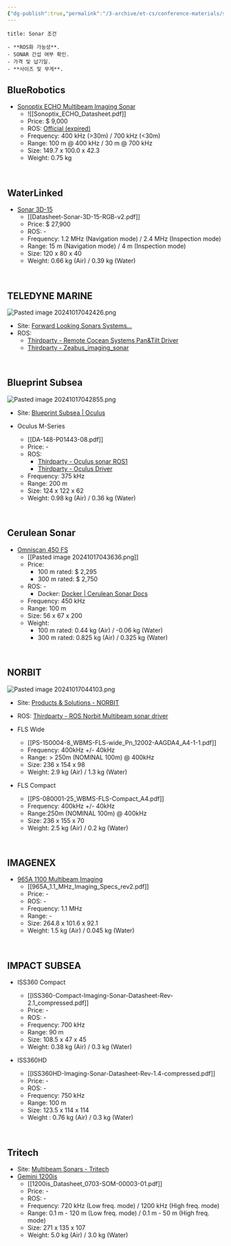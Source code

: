```yaml
---
{"dg-publish":true,"permalink":"/3-archive/et-cs/conference-materials/survey-of-sonar/","noteIcon":"","created":"2024-10-17"}
---
```


```ad-tip
title: Sonar 조건

- **ROS화 가능성**.
- SONAR 간섭 여부 확인.
- 가격 및 납기일.
- **사이즈 및 무게**.
```

## BlueRobotics
- [Sonoptix ECHO Multibeam Imaging Sonar](https://bluerobotics.com/store/sonars/imaging-sonars/sonoptix-echo/)
	- ![[Sonoptix_ECHO_Datasheet.pdf]]
	- Price: $ 9,000
	- ROS: [Official (expired)](https://github.com/bluerobotics/bluerov-ros-pkg)
	- Frequency: 400 kHz (>30m) / 700 kHz (<30m)
	- Range: 100 m @ 400 kHz / 30 m @ 700 kHz
	- Size: 149.7 x 100.0 x 42.3
	- Weight: 0.75 kg

<br>

## WaterLinked
- [Sonar 3D-15](https://waterlinked.com/3dsonar/sonar-3d-15)
	- [[Datasheet-Sonar-3D-15-RGB-v2.pdf]]
	- Price: $ 27,900
	- ROS: -
	- Frequency: 1.2 MHz (Navigation mode) / 2.4 MHz (Inspection mode)
	- Range: 15 m (Navigation mode) / 4 m (Inspection mode)
	- Size: 120 x 80 x 40
	- Weight: 0.66 kg (Air) / 0.39 kg (Water)

<br>

## TELEDYNE MARINE
![Pasted image 20241017042426.png](/img/user/3_Archive/1_Attachments/Pasted%20image%2020241017042426.png)

- Site: [Forward Looking Sonars Systems...](https://www.teledynemarine.com/products/product-line/sonar/forward-looking-imaging-sonars)
- ROS: 
	- [Thirdparty - Remote Cocean Systems Pan&Tilt Driver](https://github.com/oceansystemslab/bvt_pantilt)
	- [Thirdparty - Zeabus_imaging_sonar](https://github.com/oceansystemslab/bvt_pantilt)

<br>

## Blueprint Subsea
![Pasted image 20241017042855.png](/img/user/3_Archive/1_Attachments/Pasted%20image%2020241017042855.png)

- Site: [Blueprint Subsea | Oculus](https://www.blueprintsubsea.com/oculus/)

- Oculus M-Series
	- [[DA-148-P01443-08.pdf]]
	- Price: -
	- ROS: 
		- [Thirdparty - Oculus sonar ROS1](https://github.com/ENSTABretagneRobotics/oculus_ros?tab=readme-ov-file)
		- [Thirdparty - Oculus Driver](https://github.com/ENSTABretagneRobotics/oculus_ros?tab=readme-ov-file)
	- Frequency: 375 kHz
	- Range: 200 m
	- Size: 124 x 122 x 62
	- Weight: 0.98 kg (Air) / 0.36 kg (Water)

<br>

## Cerulean Sonar
- [Omniscan 450 FS](https://ceruleansonar.com/products/omniscan-450?variant=40179023806530)
	- [[Pasted image 20241017043636.png]]
	- Price:
		- 100 m rated: $ 2,295
		- 300 m rated: $ 2,750
	- ROS: - 
		- Docker: [Docker | Cerulean Sonar Docs](https://docs.ceruleansonar.com/c/sonarview/installation/docker)
	- Frequency: 450 kHz
	- Range: 100 m
	- Size: 56 x 67 x 200
	- Weight: 
		- 100 m rated: 0.44 kg (Air) / -0.06 kg (Water)
		- 300 m rated: 0.825 kg (Air) / 0.325 kg (Water)

<br>

## NORBIT
![Pasted image 20241017044103.png](/img/user/3_Archive/1_Attachments/Pasted%20image%2020241017044103.png)

- Site: [Products & Solutions - NORBIT](https://norbit.com/subsea/products/)
- ROS: [Thirdparty - ROS Norbit Multibeam sonar driver](https://github.com/uri-ocean-robotics/norbit)

- FLS Wide
	- [[PS-150004-8_WBMS-FLS-wide_Pn_12002-AAGDA4_A4-1-1.pdf]]
	- Frequency: 400kHz +/- 40kHz
	- Range: > 250m (NOMINAL 100m) @ 400kHz
	- Size: 236 x 154 x 98
	- Weight: 2.9 kg (Air) / 1.3 kg (Water)

- FLS Compact
	- [[PS-080001-25_WBMS-FLS-Compact_A4.pdf]]
	- Frequency: 400kHz +/- 40kHz
	- Range:250m (NOMINAL 100m) @ 400kHz
	- Size: 236 x 155 x 70
	- Weight: 2.5 kg (Air) / 0.2 kg (Water)

<br>

## IMAGENEX
- [965A 1100 Multibeam Imaging](https://imagenex.com/products/965a-1100-multibeam-imaging)
	- [[965A_1.1_MHz_Imaging_Specs_rev2.pdf]]
	- Price: - 
	- ROS: - 
	- Frequency: 1.1 MHz
	- Range: -
	- Size: 264.8 x 101.6 x 92.1
	- Weight: 1.5 kg (Air) / 0.045 kg (Water)

<br>

## IMPACT SUBSEA
- ISS360 Compact
	- [[ISS360-Compact-Imaging-Sonar-Datasheet-Rev-2.1_compressed.pdf]]
	- Price: -
	- ROS: -
	- Frequency: 700 kHz
	- Range: 90 m
	- Size: 108.5 x 47 x 45
	- Weight: 0.38 kg (Air) / 0.3 kg (Water)

- ISS360HD
	- [[ISS360HD-Imaging-Sonar-Datasheet-Rev-1.4-compressed.pdf]]
	- Price: - 
	- ROS: - 
	- Frequency: 750 kHz
	- Range: 100 m
	- Size: 123.5 x 114 x 114
	- Weight : 0.76 kg (Air) / 0.3 kg (Water)

<br>

## Tritech
- Site: [Multibeam Sonars - Tritech](https://www.tritech.co.uk/products/multibeam-sonars)
- [Gemini 1200is](https://www.tritech.co.uk/products/gemini-1200is)
	- [[1200is_Datasheet_0703-SOM-00003-01.pdf]]
	- Price: -
	- ROS: -
	- Frequency: 720 kHz (Low freq. mode) / 1200 kHz (High freq. mode)
	- Range: 0.1 m - 120 m (Low freq. mode) / 0.1 m - 50 m (High freq. mode)
	- Size: 271 x 135 x 107
	- Weight: 5.0 kg (Air) / 3.0 kg (Water)
